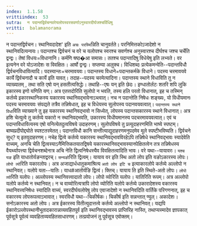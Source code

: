 ```yaml
---
index:  1.1.58
vrittiindex:  53
sutra:  न पदान्तद्विर्वचनवरेयलोपस्वरसवर्णाऽनुस्वारदीर्घजश्चर्विधिषु
vritti:  balamanorama 
---
```


न पदान्तद्विर्वचन। स्थानिवदादेश' इति `अचः परस्मि`न्निति चानुवर्तते। परनिमित्तकोऽजादेशो न स्थानिवदित्यन्वयः। पदान्तश्च द्विर्वचनं च वरे च यलोपश्च स्वरश्च सवर्णश्च अनुस्वारश्च दीर्घश्च जश्च चर्चेति द्वन्द्वः। तेषां विधयः=विधानानि। कर्मणि षष्ठ�आ समासः। ततश्च पदान्तादिषु विधेयेषु इति लभ्यते। वर इत्यनेन वरे योऽजादेशः स विवक्षितः। आर्षो द्वन्द्वः। सप्तम्या अलुक्च। विधिशब्दः प्रत्येकमन्वेति--पदान्तविधौ द्विर्वचनविधावित्यादि। पदस्यान्तः=चरमावयवः। पदान्तस्य विधाने=पदान्तकर्मके विधाने। पदस्य चरमावयवे कार्ये द्विर्वचनादौ च कार्ये इति यावत्। तदाह--पदस्य चरमेत्यादिना। पदान्तस्य स्थाने विधाविति तु न व्याख्यातम् , तथा सति एषो यन् हसतीत्यसिद्धेः। तथाहि--एषः यन् इति छेदः। इण्धातोर्लटः शतरि शपि लुकि इकारस्य इणो यणिति यण्। अत्र एतत्तदोरिति सुलोपो न भवति, तस्य हलि परतो विधानात्, इह च तस्मिन् कर्तव्ये इकारस्थानिकस्य यकारस्य स्थानिवद्भावेनाऽच्त्वात्। नच न पदान्तेति निषेधः शङ्ख्यः, यो विधीयमानः पदस्य चरमावयवः संपद्यते तत्रैव तन्निषेधात्, इह च विधेयस्य सुलोपस्य पदानवयवत्वात्। `पदान्तस्य स्थाने विधा`विति व्याख्याने तु इह यकारस्य स्थानिवद्भावो न सिध्येत्, लोपस्य पदान्तसकारस्य स्थाने विधानात्। अत्र हशि चेत्युत्वे तु कर्तव्ये यकारो न स्थानिवद्भवति, उकारस्य विधीयमानस्य पदचरमावयवत्वात्। एवं च पदान्तविधावित्यस्य एषो यनित्येतदुत्वविषये उदाहरणम्। सुलोपविषये तु प्रत्युदाहरणमिति भाष्ये स्पष्टम्। बाष्यप्रदीपोद्द्योते स्पश्टतरमेतत्। पदान्तविधौ कानि सन्तीत्याद्युदाहरणमनुपदमेव मूले स्पष्टीभविष्यति। द्विर्वचने सुध्? य् इतयुदाहरणम्। नचेह द्वित्वे कर्तव्ये यकारस्य स्थानिवद्भावविरहेऽपि तन्निषेधे स्थानिवद्भावः स्यादेवेति वाच्यम्, अनचि चेति द्वित्वस्याऽनैमित्तिकतयातद्विषये यकारस्थानिवद्भावस्यानपेक्षितत्वेन तत्र तन्निषेधस्य वैयर्थ्यापत्त्या द्विर्वचनशब्देनात्र अचि नेति द्वित्वनिषेधस्यैव विवक्षितत्वादिति भावः। वरे यथा--यायावरः। `यश्च यङ` इति याधातोर्यङन्ताद्वरच्। `सन्यङो`रिति द्वित्वम्। यायाय वर इति स्थि अतो लोप इति यङोऽकारस्य लोपः। `लोपो व्यो`रिति यकारलोपः। अत्र अजाद्यार्धधातुकमाश्रित्य `अतो लोप इटि च` इत्याकारलोपे कर्तव्ये अल्लोपो न स्थानिवत्। यलोपे यता--यातिः। याध#आतोर्यङि द्वित्वं। क्तिच्। यायाय ति इति स्थिते-अतो लोपः। `लोपो व्यो`रिति यलोपः। अल्लोपस्य स्थानिवत्त्वादातो लोपः। लोपो व्योरिति यलोपः। यातिरिति रूपम्। अत्र अल्लोपो यलोपे कर्तव्ये न स्थानिवत्। न च वाय्वोरित्यत्रापि लोपो व्योरिति यलोपे कर्तव्ये उकारादेशस्य वकारस्य स्थानिवत्त्वनिषेधः स्यादिति वाच्यं, स्वरदीर्घयलोपेषु लोप एवाजादेशो न स्थानिवदिति वार्तिके परिगणनात्, इह च वकारस्य लोपरूपत्वाऽभावात्। स्वरविधौ यथा--चिकीर्षकः। चिकीर्ष इति सन्नन्तात् ण्वुल्। अकादेशः। सनोऽकारस्य अतो लोपः। अत्र ईकारस्य वितीत्युदात्तत्वे कर्तव्ये अल्लोपो न स्थानिवत्। यद्यपि ईकारोऽल्लोपस्थानीभूतादकारान्नाव्यवहितपूर्व इति स्थानिवद्भावस्य प्राप्तिरिह नास्ति, तथाप्यस्मादेव ज्ञापकात् पूर्वसूत्रे पूर्वत्वं व्यवहिताव्यवहितसाधारणम्। तत्प्रयोजनं तु पूर्वसूत्र एवोक्तम्।

